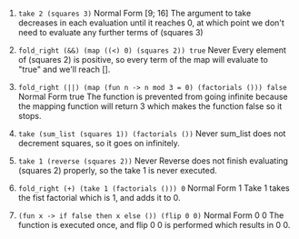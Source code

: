 1. `take 2 (squares 3)`
Normal Form
[9; 16]
The argument to take decreases in each evaluation until it reaches 0, at which point we don't need to evaluate any further terms of (squares 3)

2. `fold_right (&&) (map ((<) 0) (squares 2)) true`
Never
Every element of (squares 2) is positive, so every term of the map will evaluate to "true" and we'll reach [].

3. `fold_right (||) (map (fun n -> n mod 3 = 0) (factorials ())) false`
Normal Form
true
The function is prevented from going infinite because the mapping function will return 3 which makes the function false so it stops.

4. `take (sum_list (squares 1)) (factorials ())`
Never
sum_list does not decrement squares, so it goes on infinitely.

5. `take 1 (reverse (squares 2))`
Never
Reverse does not finish evaluating (squares 2) properly, so the take 1 is never executed.

6. `fold_right (+) (take 1 (factorials ())) 0`
Normal Form
1
Take 1 takes the fist factorial which is 1, and adds it to 0.

7. `(fun x -> if false then x else ()) (flip 0 0)`
Normal Form
0 0
The function is executed once, and flip 0 0 is performed which results in 0 0.

